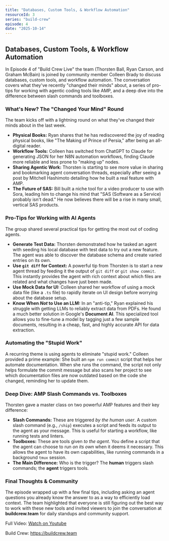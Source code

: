 ```yaml
---
title: "Databases, Custom Tools, & Workflow Automation"
resourceId: 3
series: "build-crew"
episode: 4
date: "2025-10-14"
---
```


## Databases, Custom Tools, & Workflow Automation

In Episode 4 of "Build Crew Live" the team (Thorsten Ball, Ryan Carson, and Graham McBain) is joined by community member Colleen Brady to discuss databases, custom tools, and workflow automation. The conversation covers what they've recently "changed their minds" about, a series of pro-tips for working with agentic coding tools like AMP, and a deep dive into the difference between slash commands and toolboxes.

### **What's New? The "Changed Your Mind" Round**

The team kicks off with a lightning round on what they've changed their minds about in the last week.

* **Physical Books:** Ryan shares that he has rediscovered the joy of reading physical books, like "The Making of Prince of Persia," after being an all-digital reader.
* **Workflow Tools:** Colleen has switched from ChatGPT to Claude for generating JSON for her N8N automation workflows, finding Claude more reliable and less prone to "making up" nodes.
* **Sharing Agentic Work:** Thorsten is starting to see more value in sharing and bookmarking agent conversation threads, especially after seeing a post by Mitchell Hashimoto detailing how he built a real feature with AMP.
* **The Future of SAS:** Bill built a niche tool for a video producer to use with Sora, leading him to change his mind that "SAS (Software as a Service) probably isn't dead." He now believes there will be a rise in many small, vertical SAS products.

### **Pro-Tips for Working with AI Agents**

The group shared several practical tips for getting the most out of coding agents.

* **Generate Test Data:** Thorsten demonstrated how he tasked an agent with seeding his local database with test data to try out a new feature. The agent was able to discover the database schema and create varied entries on its own.
* **Use `git diff` for Context:** A powerful tip from Thorsten is to start a new agent thread by feeding it the output of `git diff` or `git show commit`. This instantly provides the agent with rich context about which files are related and what changes have just been made.
* **Use Mock Data for UI:** Colleen shared her workflow of using a mock data file (like a `.ts` file) to rapidly iterate on UI design before worrying about the database setup.
* **Know When *Not* to Use an LLM:** In an "anti-tip," Ryan explained his struggle with getting LLMs to reliably extract data from PDFs. He found a much better solution in Google's **Document AI**. This specialized tool allows you to fine-tune a model by tagging just a few sample documents, resulting in a cheap, fast, and highly accurate API for data extraction.

### **Automating the "Stupid Work"**

A recurring theme is using agents to eliminate "stupid work." Colleen provided a prime example:
She built an `npm run commit` script that helps her automate documentation. When she runs the command, the script not only helps formulate the commit message but also scans her project to see which documentation files are now outdated based on the code she changed, reminding her to update them.

### **Deep Dive: AMP Slash Commands vs. Toolboxes**

Thorsten gave a master class on two powerful AMP features and their key difference:

* **Slash Commands:** These are triggered *by the human user*. A custom slash command (e.g., `/ship`) executes a script and feeds its output to the agent as your message. This is useful for starting a workflow, like running tests and linters.
* **Toolboxes:** These are tools given *to the agent*. You define a script that the agent can choose to run *on its own* when it deems it necessary. This allows the agent to have its own capabilities, like running commands in a background `tmux` session.
* **The Main Difference:** Who is the trigger? The **human** triggers slash commands; the **agent** triggers tools.

### **Final Thoughts & Community**

The episode wrapped up with a few final tips, including asking an agent questions you already know the answer to as a way to efficiently load context. The team highlighted that everyone is still figuring out the best way to work with these new tools and invited viewers to join the conversation at **buildcrew.team** for daily standups and community support.

Full Video: [Watch on Youtube](http://www.youtube.com/watch?v=FJ9DWU7EOkM)

Build Crew: <https://buildcrew.team>
